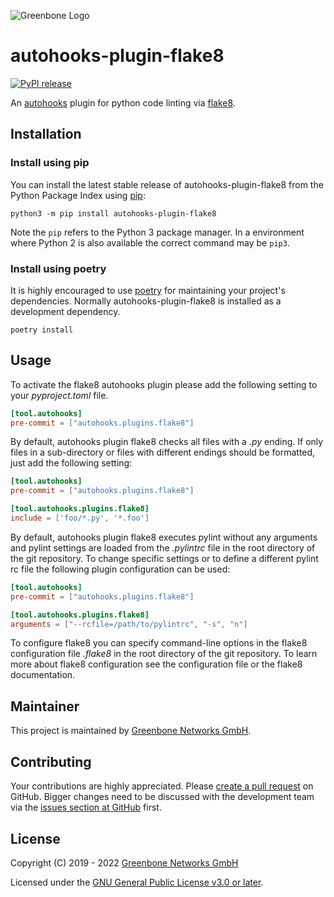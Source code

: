 ![Greenbone Logo](https://www.greenbone.net/wp-content/uploads/gb_new-logo_horizontal_rgb_small.png)

# autohooks-plugin-flake8

[![PyPI release](https://img.shields.io/pypi/v/autohooks-plugin-flake8.svg)](https://pypi.org/project/autohooks-plugin-flake8/)

An [autohooks](https://github.com/greenbone/autohooks) plugin for python code
linting via [flake8](https://github.com/PyCQA/flake8).

## Installation

### Install using pip

You can install the latest stable release of autohooks-plugin-flake8 from the
Python Package Index using [pip](https://pip.pypa.io/):

    python3 -m pip install autohooks-plugin-flake8

Note the `pip` refers to the Python 3 package manager. In a environment where
Python 2 is also available the correct command may be `pip3`.

### Install using poetry

It is highly encouraged to use [poetry](https://python-poetry.org) for
maintaining your project's dependencies. Normally autohooks-plugin-flake8 is
installed as a development dependency.

    poetry install

## Usage

To activate the flake8 autohooks plugin please add the following setting to your
*pyproject.toml* file.

```toml
[tool.autohooks]
pre-commit = ["autohooks.plugins.flake8"]
```

By default, autohooks plugin flake8 checks all files with a *.py* ending. If
only files in a sub-directory or files with different endings should be
formatted, just add the following setting:

```toml
[tool.autohooks]
pre-commit = ["autohooks.plugins.flake8"]

[tool.autohooks.plugins.flake8]
include = ['foo/*.py', '*.foo']
```

By default, autohooks plugin flake8 executes pylint without any arguments and
pylint settings are loaded from the *.pylintrc* file in the root directory of
the git repository. To change specific settings or to define a different 
pylint rc file the following plugin configuration can be used:

```toml
[tool.autohooks]
pre-commit = ["autohooks.plugins.flake8"]

[tool.autohooks.plugins.flake8]
arguments = ["--rcfile=/path/to/pylintrc", "-s", "n"]
```

To configure flake8 you can specify command-line options in the flake8 
configuration file *.flake8* in the root directory of the git repository.
To learn more about flake8 configuration see the configuration file or
the flake8 documentation.

## Maintainer

This project is maintained by [Greenbone Networks GmbH](https://www.greenbone.net/).

## Contributing

Your contributions are highly appreciated. Please
[create a pull request](https://github.com/greenbone/autohooks-plugin-flake8/pulls)
on GitHub. Bigger changes need to be discussed with the development team via the
[issues section at GitHub](https://github.com/greenbone/autohooks-plugin-flake8/issues)
first.

## License

Copyright (C) 2019 - 2022 [Greenbone Networks GmbH](https://www.greenbone.net/)

Licensed under the [GNU General Public License v3.0 or later](LICENSE).
